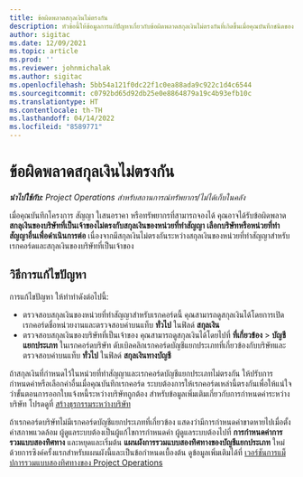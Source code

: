 ```yaml
---
title: ข้อผิดพลาดสกุลเงินไม่ตรงกัน
description: หัวข้อนี้ให้ข้อมูลการแก้ปัญหาเกี่ยวกับข้อผิดพลาดสกุลเงินไม่ตรงกันที่เกิดขึ้นเมื่อคุณบันทึกชนิดของเรกคอร์ดเฉพาะ
author: sigitac
ms.date: 12/09/2021
ms.topic: article
ms.prod: ''
ms.reviewer: johnmichalak
ms.author: sigitac
ms.openlocfilehash: 5bb54a121f0dc22f1c0ea88ada9c922c1d4c6544
ms.sourcegitcommit: c0792bd65d92db25e0e8864879a19c4b93efb10c
ms.translationtype: HT
ms.contentlocale: th-TH
ms.lasthandoff: 04/14/2022
ms.locfileid: "8589771"
---
```

# <a name="currency-mismatch-error"></a>ข้อผิดพลาดสกุลเงินไม่ตรงกัน 

_**นำไปใช้กับ:** Project Operations สำหรับสถานการณ์ทรัพยากร/ไม่ได้เก็บในคลัง_

เมื่อคุณบันทึกโครงการ สัญญา ใเสนอราคา หรือทรัพยากรที่สามารถจองได้ คุณอาจได้รับข้อผิดพลาด **สกลุเงินของบริษัทที่เป็นเจ้าของไม่ตรงกับสกุลเงินของหน่วยที่ทำสัญญา เลือกบริษัทหรือหน่วยที่ทำสัญญาอื่นเพื่อดำเนินการต่อ** เนื่องจากมีสกุลเงินไม่ตรงกันระหว่างสกุลเงินของหน่วยที่ทำสัญญาสำหรับเรกคอร์ดและสกุลเงินของบริษัทที่เป็นเจ้าของ


## <a name="resolution"></a>วิธีการแก้ไขปัญหา

การแก้ไขปัญหา ให้ทำทำดังต่อไปนี้:
- ตรวจสอบสกุลเงินของหน่วยที่ทำสัญญาสำหรับเรกคอร์ดนี้ คุณสามารถดูสกุลเงินได้โดยการเปิดเรกคอร์ดชื่อหน่วยงานและตรวจสอบค่าบนแท็บ **ทั่วไป** ในฟิลด์ **สกุลเงิน**
- ตรวจสอบสกุลเงินของบริษัทที่เป็นเจ้าของ คุณสามารถดูสกุลเงินได้โดยไปที่ **ที่เกี่ยวข้อง** > **บัญชีแยกประเภท** ในเรกคอร์ดบริษัท ดับเบิลคลิกเรกคอร์ดบัญชีแยกประเภทที่เกี่ยวข้องกับบริษัทและตรวจสอบค่าบนแท็บ **ทั่วไป** ในฟิลด์ **สกุลเงินทางบัญชี**

ถ้าสกุลเงินที่กำหนดไว้ในหน่วยที่ทำสัญญาและเรกคอร์ดบัญชีแยกประเภทไม่ตรงกัน ให้ปรับการกำหนดค่าหรือเลือกค่าอื่นเมื่อคุณบันทึกเรกคอร์ด ระบบต้องการให้เรกคอร์ดเหล่านี้ตรงกันเพื่อให้แน่ใจว่าขั้นตอนการออกใบแจ้งหนี้ระหว่างบริษัทถูกต้อง สำหรับข้อมูลเพิ่มเติมเกี่ยวกับการกำหนดค่าระหว่างบริษัท โปรดดูที่ [สร้างธุรกรรมระหว่างบริษัท](../../project-accounting/create-intercompany-transactions.md)

ถ้าเรกคอร์ดบริษัทไม่มีเรกคอร์ดบัญชีแยกประเภทที่เกี่ยวข้อง แสดงว่ามีการกำหนดค่าขาดหายไปเมื่อตั้งค่าสภาพแวดล้อม ผู้ดูแลระบบต้องเป็นผู้แก้ไขการกำหนดค่า ผู้ดูแลระบบต้องไปที่ **การกำหนดค่าการรวมแบบสองทิศทาง** และหยุดและเริ่มต้น **แผนผังการรวมแบบสองทิศทางของบัญชีแยกประเภท** ใหม่ด้วยการซิงค์ครั้งแรกสำหรับแผนผังนี้และเป็นข้อกำหนดเบื้องต้น ดูข้อมูลเพิ่มเติมได้ที่ [เวอร์ชันการแม็ปการรวมแบบสองทิศทางของ Project Operations](../../environment/resource-dual-write-maps.md)
